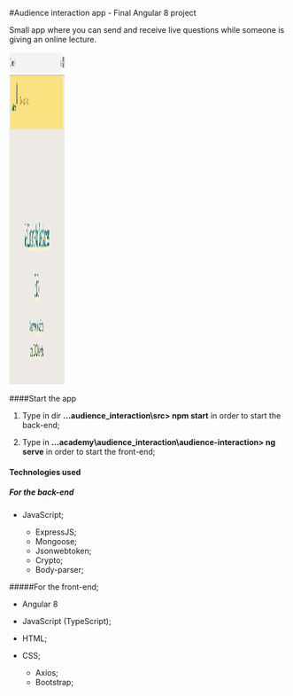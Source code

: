 #Audience interaction app - Final Angular 8 project

Small app where you can send and receive live questions while someone is giving an online lecture.

<img src="./lecturers.png" width="100" height="600" width="800">

####Start the app

1. Type in dir **...audience_interaction\src> npm start** in order to start the back-end;

2. Type in **...academy\audience_interaction\audience-interaction> ng serve** in order to start the front-end;
#### Technologies used

##### For the back-end

- JavaScript;

	- ExpressJS;
	- Mongoose;
	- Jsonwebtoken;
	- Crypto;
	- Body-parser;

#####For the front-end;

- Angular 8
- JavaScript (TypeScript);
- HTML;
- CSS;

	- Axios;
	- Bootstrap;
